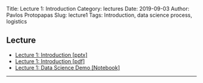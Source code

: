 Title: Lecture 1: Introduction
Category: lectures
Date: 2019-09-03
Author: Pavlos Protopapas
Slug: lecture1
Tags: Introduction, data science process, logistics



## Lecture

- [Lecture 1: Introduction [pptx]]({attach}presentation/Lecture1_Introduction.pptx )
- [Lecture 1: Introduction [pdf]]({attach}presentation/Lecture1_Introduction.pdf )
- [Lecture 1: Data Science Demo [Notebook]]({static}notes/Lecture1_Notebook.ipynb)

<hr>
